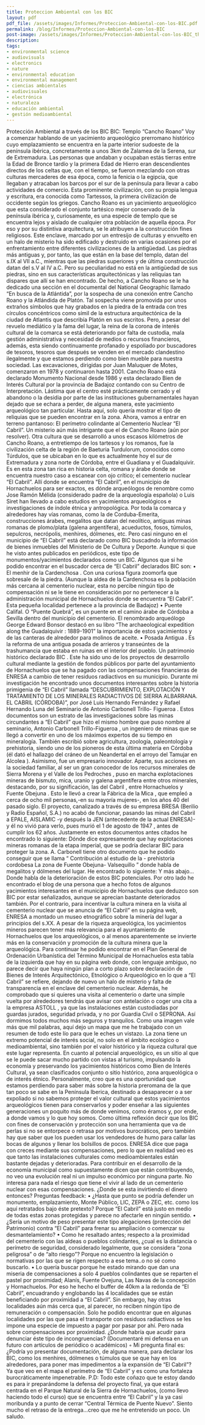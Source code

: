 ```yaml
---
title: Proteccion Ambiental con los BIC
layout: pdf
pdf_file: /assets/images/Informes/Proteccion-Ambiental-con-los-BIC.pdf
permalink: /blog/Informes/Proteccion-Ambiental-con-los-BIC
post-image: /assets/images/Informes/Proteccion-Ambiental-con-los-BIC_thumbnail.png
description:
tags:
- environmental science
- audiovisuals
- electronics
- nature
- environmental education
- environmental management
- ciencias ambientales
- audiovisuales
- electrónica
- naturaleza
- educación ambiental
- gestión medioambiental
---
```


Protección Ambiental a través de los BIC BIC: Templo “Cancho Roano” Voy a comenzar hablando de un yacimiento arqueológico prerromano histórico cuyo emplazamiento se encuentra en la parte interior sudoeste de la península ibérica, concretamente a unos 3km de Zalamea de la Serena, sur de Extremadura. Las personas que andaban y ocupaban estás tierras entre la Edad de Bronce tardío y la primera Edad de Hierro eran descendientes directos de los celtas que, con el tiempo, se fueron mezclando con otras culturas mercaderes de esa época, como la fenicia o la egipcia, que llegaban y atracaban los barcos por el sur de la península para llevar a cabo actividades de comercio. Esta prominente civilización, con su propia lengua y escritura, era conocida como Tartessos, la primera civilización de occidente según los griegos. Cancho Roano es un yacimiento arqueológico que esta considerado el conjunto tartésico mejor conservado de la península ibérica y, curiosamente, es una especie de templo que se encuentra lejos y aislado de cualquier otra población de aquella época. Por eso y por su distintiva arquitectura, se le atribuyen a la construcción fines religiosos. Este enclave, marcado por un entresijo de culturas y envuelto en un halo de misterio ha sido edificado y destruido en varias ocasiones por el enfrentamiento entre diferentes civilizaciones de la antigüedad. Las piedras más antiguas y, por tanto, las que están en la base del templo, datan del s.IX al VII a.C., mientras que las piedras superiores y de última construcción datan del s.V al IV a.C. Pero su peculiaridad no está en la antigüedad de sus piedras, sino en sus características arquitectónicas y las reliquias tan dispares que allí se han encontrado. De hecho, a Cancho Roano se le ha dedicado una sección en el documental del National Geographic llamado “En busca de la Atlántida”, por la sospecha de una conexión entre Cancho Roano y la Atlándida de Platón. Tal sospecha viene promovida por unos extraños símbolos que hay grabados en la piedra de la entrada con tres círculos concéntricos como símil de la estructura arquitectónica de la ciudad de Atlantis que describía Platón en sus escritos. Pero, a pesar del revuelo mediático y la fama del lugar, la reina de la corona de interés cultural de la comarca se está deteriorando por falta de custodia, mala gestión administrativa y necesidad de medios o recursos financieros, además, esta siendo continuamente profanado y espoliado por buscadores de tesoros, tesoros que después se venden en el mercado clandestino ilegalmente y que estamos perdiendo como bien mueble para nuestra sociedad. Las excavaciones, dirigidas por Juan Maluquer de Motes, comenzaron en 1978 y continuaron hasta 2001. Cancho Roano está declarado Monumento Nacional desde 1986 y esta declarado Bien de Interés Cultural por la provincia de Badajoz contando con su Centro de Interpretación. Lástima que el centro esté prácticamente cerrado y el abandono o la desidia por parte de las instituciones gubernamentales hayan dejado que se echara a perder, de alguna manera, este yacimiento arqueológico tan particular. Hasta aquí, solo quería mostrar el tipo de reliquias que se pueden encontrar en la zona. Ahora, vamos a entrar en terreno pantanoso: El perímetro colindante al Cementerio Nuclear “El Cabril”. Un misterio aún más intrigante que el de Cancho Roano (aún por resolver). Otra cultura que se desarrolló a unos escasos kilómetros de Cancho Roano, a entretiempo de los tartesos y los romanos, fue la civilización celta de la región de Baeturia Turdulorum, conocidos como Túrdulos, que se ubicaban en lo que es actualmente hoy el sur de Extremadura y zona norte de Córdoba, entre el Guadiana y el Guadalquivir. Es en esta zona tan rica en historia celta, romana y árabe donde se encuentra nuestro caso a escanear con ojo crítico; el cementerio nuclear “El Cabril”. Allí donde se encuentra “El Cabril”, en el municipio de Hornachuelos para ser exactos, es dónde arqueólogos de renombre como Jose Ramón Mélida (considerado padre de la arqueología española) o Luis Siret han llevado a cabo estudios en yacimientos arqueológicos e investigaciones de índole étnica y antropológica. Por toda la comarca y alrededores hay vías romanas, como la de Corduba-Emerita, construcciones árabes, megalitos que datan del neolítico, antiguas minas romanas de plomo/plata (galena argentífera), acueductos, fosos, túmulos, sepulcros, necrópolis, menhires, dólmenes, etc. Pero casi ninguno en el municipio de “El Cabril” está declarado como BIC buscadndo la información de bienes inmuebles del Ministerio de De Cultura y Deporte. Aunque si que he visto antes publicados en periódicos, este tipo de monumentos/yacimientos declarados como un BIC. Algunos que si he podido encontrar en el buscador cerca de “El Cabril” declarados BIC son: • El menhir de la Cardenchosa . Con una curiosa figura zoomorfa que sobresale de la piedra. (Aunque la aldea de la Cardenchosa es la población más cercana al cementerio nuclear, esta no percibe ningún tipo de compensación ni se le tiene en consideración por no pertenecer a la administración municipal de Hornachuelos donde se encuentra “El Cabril”. Esta pequeña localidad pertenece a la provincia de Badajoz) • Puente Califal. O “Puente Quebrá”, es un puente en el camino árabe de Córdoba a Sevilla dentro del municipio del cementerio. El renombrado arqueólogo George Edward Bonsor destacó en su libro “The archaeological expedition along the Guadalquivir : 1889-1901” la importancia de estos yacimientos y de las canteras de alrededor para molinos de aceite. • Posada Antigua . Es la reforma de una antigua posada de arrieros y transeúntes de la trashumancia que estaba en ruinas en el interior del pueblo. Un patrimonio histórico declarado BIC . Este ha sido uno de los proyectos de desarrollo cultural mediante la gestión de fondos públicos por parte del ayuntamiento de Hornachuelos que se ha pagado con las compensaciones financieras de ENRESA a cambio de tener residuos radiactivos en su municipio. Durante mi investigación he encontrado unos documentos interesantes sobre la historia primigenia de “El Cabril” llamada “DESCUBRIMIENTO, EXPLOTACIÓN Y TRATAMIENTO DE LOS MINERALES RADIACTIVOS DE SIERRA ALBARRANA. EL CABRIL (CÓRDOBA)”, por José Luis Hernando Fernández y Rafael Hernando Luna del Seminario de Antonio Carbonell Trillo- Figueroa . Estos documentos son un estrato de las investigaciones sobre las minas circundantes a “El Cabril” que hizo el mismo hombre que puso nombre al seminario, Antonio Carbonell Trillo-Figueroa , un ingeniero de minas que se llegó a convertir en uno de los máximos expertos de su tiempo en mineralogía. También escribió sobre agricultura, zoología, paleontología y prehistoria, siendo uno de los pioneros de esta última materia en Córdoba (él dató el hallazgo del cráneo de un Neandertal en el arroyo del Tamujar en Alcolea ). Asimismo, fue un empresario innovador. Aparte, sus acciones en la sociedad familiar, al ser un gran conocedor de los recursos minerales de Sierra Morena y el Valle de los Pedroches , puso en marcha explotaciones mineras de bismuto, mica, uranio y galena argentífera entre otros minerales, destacando, por su significación, las del Cabril , entre Hornachuelos y Fuente Obejuna . Esto le llevó a crear la Fábrica de la Mica , que empleó a cerca de ocho mil personas,-en su mayoría mujeres-, en los años 40 del pasado siglo. El proyecto, canalizado a través de su empresa BRESA (Berilio y Radio Español, S.A.) no acabó de funcionar, pasando las minas del Cabril a EPALE, AISLAMIC -y después la JEN (antecedente de la actual ENRESA)- y él no vivió para verlo, pues murió el 1 de agosto de 1947 , antes de cumplir los 62 años. Justamente en estos documentos antes citados he encontrado lo siguiente: Dónde dice expresamente que hay explotaciones mineras romanas de la etapa imperial, que se podría declarar BIC para proteger la zona. A. Carbonell tiene otro documento que he podido conseguir que se llama “ Contribución al estudio de la - prehistoria cordobesa La zona de Fuente Obejuna- Valsequillo ” donde habla de megalitos y dólmenes del lugar. He encontrado lo siguiente: Y más abajo... Donde habla de la deterioración de estos BIC potenciales. Por otro lado he encontrado el blog de una persona que a hecho fotos de algunos yacimientos interesantes en el municipio de Hornachuelos que deduzco son BIC por estar señalizados, aunque se aprecian bastante deteriorados también. Por el contrario, para incentivar la cultura minera en la visita al cementerio nuclear que se anuncia de “El Cabril” en su página web, ENRESA a montado un museo etnográfico sobre la minería del lugar a principios del s.XX. A pesar de la riqueza arqueológica, los yacimientos mineros parecen tener más relevancia para el ayuntamiento de Hornachuelos que los arqueológicos, o al menos aparentemente se invierte más en la conservación y promoción de la cultura minera que la arqueológica. Para continuar he podido encontrar en el Plan General de Ordenación Urbanística del Término Municipal de Hornachuelos esta tabla de la izquierda que hay en su página web donde, con lenguaje ambiguo, no parece decir que haya ningún plan a corto plazo sobre declaración de Bienes de Interés Arquitectónico, Etnológico o Arqueológico en lo que a “El Cabril” se refiere, dejando de nuevo un halo de misterio y falta de transparencia en el enclave del cementerio nuclear. Además, he comprobado que si quieres una visita al cementerio o darte una simple vuelta por alrededores tendrás que avisar con antelación o coger una cita a la empresa ASTOLL , ya que las instalaciones están custodiadas por guardas jurados, seguridad privada, y no por Guardia Civil o SEPRONA. Así dormimos todos muchos más seguros y tranquilos. Como una imagen vale más que mil palabras, aquí dejo un mapa que me he trabajado con un resumen de todo este lío para que le eches un vistazo. La zona tiene un extremo potencial de interés social, no solo en el ámbito ecológico o medioambiental, sino también por el valor histórico y la riqueza cultural que este lugar representa. En cuanto al potencial arqueológico, es un sitio al que se le puede sacar mucho partido con vistas al turismo, impulsando la economía y preservando los yacimientos históricos como Bien de Interés Cultural, ya sean clasificados conjunto o sitio histórico, zona arqueológica o de interés étnico. Personalmente, creo que es una oportunidad que estamos perdiendo para saber más sobre la historia preromana de la que tan poco se sabe en la Península Iberica, destinado a desaparecer o a ser expoliado si no sabemos proteger el valor cultural que estos yacimientos arqueológicos tienen para conservarlos y poder enseñar a las siguientes generaciones un poquito más de donde venimos, como éramos y, por ende, a donde vamos y lo que hoy somos. Como última reflexión decir que los BIC con fines de conservación y protección son una herramienta que va de perlas si no se entorpece o retrasa por motivos burocráticos, pero también hay que saber que los pueden usar los vendedores de humo para callar las bocas de algunos y llenar los bolsillos de pocos. ENRESA dice que paga con creces mediante sus compensaciones, pero lo que en realidad veo es que tanto las instalaciones culturales como medioambientales están bastante dejadas y deterioradas. Para contribuir en el desarrollo de la economía municipal como supuestamente dicen que están contribuyendo, no veo una evolución real ni un impulso económico por ninguna parte. No interesa para nada el riesgo que tiene el vivir al lado de un cementerio nuclear con esas compensaciones. ¿Donde se esta invirtiendo el dinero entonces? Preguntas feedback: • ¿Hasta que punto se podría defender un monumento, emplazamiento, Monte Público, LIC, ZEPA o ZEC, etc. como los aquí retratados bajo éste pretexto? Porque “El Cabril” está justo en medio de todas estas zonas protegidas y parece no afectarle en ningún sentido. • ¿Sería un motivo de peso presentar este tipo alegaciones (protección del Patrimonio) contra “El Cabril” para frenar su ampliación o comenzar su desmantelamiento? • Como he resaltado antes; respecto a la proximidad del cementerio con las aldeas o pueblos colindantes, ¿cual es la distancia o perímetro de seguridad, considerado legalmente, que se considera “zona peligrosa” o de “alto riesgo”? Porque no encuentro la legislación o normativas por las que se rigen respecto a ese tema..o no sé como buscarlo. • Lo quería buscar porque he estado mirando que dan una miseria de compensaciones a solo 4 pueblos colindantes que se reparten el pastel por proximidad; Alanís, Fuente Ovejuna, Las Navas de la concepción y Hornachuelos. Por eso he hecho el buffer de 40km a la redonda de “El Cabril”, encuadrando y englobando las 4 localidades que se están beneficiando por proximidad a “El Cabril”. Sin embargo, hay otras localidades aún más cerca que, al parecer, no reciben ningún tipo de remuneración o compensación. Solo he podido encontrar que en algunas localidades por las que pasa el transporte con residuos radiactivos se les impone una especie de impuesto a pagar por pasar por ahí. Pero nada sobre compensaciones por proximidad. ¿Donde habría que acudir para denunciar éste tipo de incongruencias? (Documentaré mi defensa en un futuro con artículos de periódico o académicos) ◦ Mi pregunta final es: ¿Podría yo presentar documentación, de alguna manera, para declarar los BIC, como los menhires, dólmenes o túmulos que se que hay en los alrededores, para poner mas impedimentos a la expansión de “El Cabril”? Ya que veo en el mapa el perímetro de “El Cabril” y es como una fortaleza burocráticamente impenetrable. P.D: Todo este coñazo que te estoy dando es para ir preparándome la defensa del proyecto final, ya que estará centrada en el Parque Natural de la Sierra de Hornachuelos, (como llevo haciendo todo el curso) que se encuentra entre “El Cabril” y la ya casi moribunda y a punto de cerrar “Central Térmica de Puente Nuevo”. Siento mucho el retraso de la entrega...creo que me he entretenido un poco. Un saludo.

